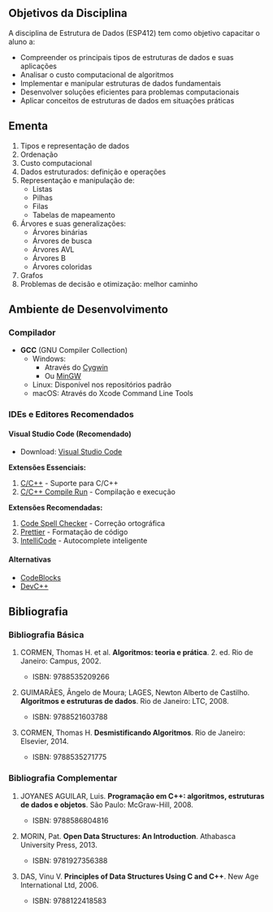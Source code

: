 ## Objetivos da Disciplina

A disciplina de Estrutura de Dados (ESP412) tem como objetivo capacitar o aluno a:

- Compreender os principais tipos de estruturas de dados e suas aplicações
- Analisar o custo computacional de algoritmos
- Implementar e manipular estruturas de dados fundamentais
- Desenvolver soluções eficientes para problemas computacionais
- Aplicar conceitos de estruturas de dados em situações práticas

## Ementa

1. Tipos e representação de dados
2. Ordenação
3. Custo computacional
4. Dados estruturados: definição e operações
5. Representação e manipulação de:
   - Listas
   - Pilhas
   - Filas
   - Tabelas de mapeamento
6. Árvores e suas generalizações:
   - Árvores binárias
   - Árvores de busca
   - Árvores AVL
   - Árvores B
   - Árvores coloridas
7. Grafos
8. Problemas de decisão e otimização: melhor caminho

## Ambiente de Desenvolvimento

### Compilador

- **GCC** (GNU Compiler Collection)
  - Windows:
    - Através do [Cygwin](https://www.cygwin.com/)
    - Ou [MinGW](https://sourceforge.net/projects/mingw/)
  - Linux: Disponível nos repositórios padrão
  - macOS: Através do Xcode Command Line Tools

### IDEs e Editores Recomendados

#### Visual Studio Code (Recomendado)

- Download: [Visual Studio Code](https://code.visualstudio.com/)

**Extensões Essenciais:**

1. [C/C++](https://marketplace.visualstudio.com/items?itemName=ms-vscode.cpptools) - Suporte para C/C++
2. [C/C++ Compile Run](https://marketplace.visualstudio.com/items?itemName=danielpinto8zz6.c-cpp-compile-run) - Compilação e execução

**Extensões Recomendadas:**

1. [Code Spell Checker](https://marketplace.visualstudio.com/items?itemName=streetsidesoftware.code-spell-checker) - Correção ortográfica
2. [Prettier](https://marketplace.visualstudio.com/items?itemName=esbenp.prettier-vscode) - Formatação de código
3. [IntelliCode](https://marketplace.visualstudio.com/items?itemName=VisualStudioExptTeam.vscodeintellicode) - Autocomplete inteligente

#### Alternativas

- [CodeBlocks](https://www.codeblocks.org/)
- [DevC++](https://sourceforge.net/projects/orwelldevcpp/)

## Bibliografia

### Bibliografia Básica

1. CORMEN, Thomas H. et al. **Algoritmos: teoria e prática**. 2. ed. Rio de Janeiro: Campus, 2002.

   - ISBN: 9788535209266

2. GUIMARÃES, Ângelo de Moura; LAGES, Newton Alberto de Castilho. **Algoritmos e estruturas de dados**. Rio de Janeiro: LTC, 2008.

   - ISBN: 9788521603788

3. CORMEN, Thomas H. **Desmistificando Algoritmos**. Rio de Janeiro: Elsevier, 2014.
   - ISBN: 9788535271775

### Bibliografia Complementar

1. JOYANES AGUILAR, Luis. **Programação em C++: algoritmos, estruturas de dados e objetos**. São Paulo: McGraw-Hill, 2008.

   - ISBN: 9788586804816

2. MORIN, Pat. **Open Data Structures: An Introduction**. Athabasca University Press, 2013.

   - ISBN: 9781927356388

3. DAS, Vinu V. **Principles of Data Structures Using C and C++**. New Age International Ltd, 2006.
   - ISBN: 9788122418583
